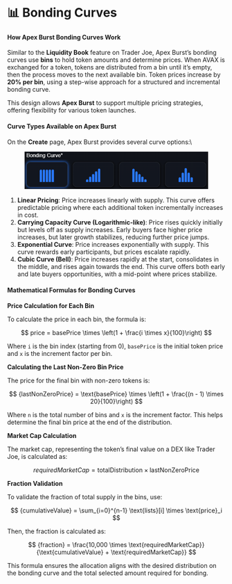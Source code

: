 # 📊 Bonding Curves

#### How Apex Burst Bonding Curves Work

Similar to the **Liquidity Book** feature on Trader Joe, Apex Burst’s bonding curves use **bins** to hold token amounts and determine prices. When AVAX is exchanged for a token, tokens are distributed from a bin until it’s empty, then the process moves to the next available bin. Token prices increase by **20% per bin**, using a step-wise approach for a structured and incremental bonding curve.

This design allows **Apex Burst** to support multiple pricing strategies, offering flexibility for various token launches.

#### Curve Types Available on Apex Burst

On the **Create** page, Apex Burst provides several curve options:\


<figure><img src="../.gitbook/assets/image (3).png" alt=""><figcaption></figcaption></figure>

1. **Linear Pricing**: Price increases linearly with supply. This curve offers predictable pricing where each additional token incrementally increases in cost.
2. **Carrying Capacity Curve (Logarithmic-like)**: Price rises quickly initially but levels off as supply increases. Early buyers face higher price increases, but later growth stabilizes, reducing further price jumps.
3. **Exponential Curve**: Price increases exponentially with supply. This curve rewards early participants, but prices escalate rapidly.
4. **Cubic Curve (Bell)**: Price increases rapidly at the start, consolidates in the middle, and rises again towards the end. This curve offers both early and late buyers opportunities, with a mid-point where prices stabilize.

#### Mathematical Formulas for Bonding Curves

**Price Calculation for Each Bin**

To calculate the price in each bin, the formula is:

$$
price = basePrice \times \left(1 + \frac{i \times x}{100}\right)
$$

Where `i` is the bin index (starting from 0), `basePrice` is the initial token price and `x` is the increment factor per bin.

**Calculating the Last Non-Zero Bin Price**

The price for the final bin with non-zero tokens is:

$$
{lastNonZeroPrice} = \text{basePrice} \times \left(1 + \frac{(n - 1) \times 20}{100}\right)
$$

Where `n` is the total number of bins and `x` is the increment factor. This helps determine the final bin price at the end of the distribution.

**Market Cap Calculation**

The market cap, representing the token’s final value on a DEX like Trader Joe, is calculated as:

$$
{requiredMarketCap} = \text{totalDistribution} \times \text{lastNonZeroPrice}
$$

**Fraction Validation**

To validate the fraction of total supply in the bins, use:

$$
{cumulativeValue} = \sum_{i=0}^{n-1} \text{lists}[i] \times \text{price}_i
$$

Then, the fraction is calculated as:

$$
{fraction} = \frac{10,000 \times \text{requiredMarketCap}}{\text{cumulativeValue} + \text{requiredMarketCap}}
$$

This formula ensures the allocation aligns with the desired distribution on the bonding curve and the total selected amount required for bonding.
